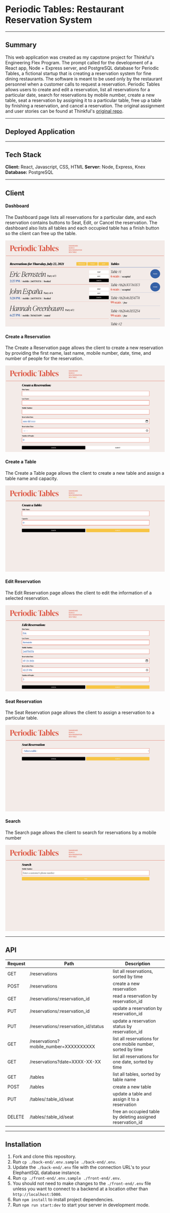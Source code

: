 # **Periodic Tables:** Restaurant Reservation System

---

## Summary

This web application was created as my capstone project for Thinkful's Engineering Flex Program. The prompt called for the development of a React app, Node + Express server, and PostgreSQL database for Periodic Tables, a fictional startup that is creating a reservation system for fine dining restaurants. The software is meant to be used only by the restaurant personnel when a customer calls to request a reservation. Periodic Tables allows users to create and edit a reservation, list all reservations for a particular date, search for reservations by mobile number, create a new table, seat a reservation by assigning it to a particular table, free up a table by finishing a reservation, and cancel a reservation. The original assignment and user stories can be found at Thinkful's [original repo](https://github.com/Thinkful-Ed/starter-restaurant-reservation).

---

## Deployed Application

---

## Tech Stack

**Client:** React, Javascript, CSS, HTML
**Server:** Node, Express, Knex
**Database:** PostgreSQL

---

## Client

#### Dashboard

The Dashboard page lists all reservations for a particular date, and each reservation contains buttons to Seat, Edit, or Cancel the reservation. The dashboard also lists all tables and each occupied table has a finish button so the client can free up the table.

![Dashboard](./front-end/app-screenshots/Dashboard.png)

#### Create a Reservation

The Create a Reservation page allows the client to create a new reservation by providing the first name, last name, mobile number, date, time, and number of people for the reservation.

![CreateReservation](./front-end/app-screenshots/CreateReservation.png)

#### Create a Table

The Create a Table page allows the client to create a new table and assign a table name and capacity.

![CreateTable](./front-end/app-screenshots/CreateTable.png)

#### Edit Reservation

The Edit Reservation page allows the client to edit the information of a selected reservation.

![EditReservation](./front-end/app-screenshots/EditReservation.png)

#### Seat Reservation

The Seat Reservation page allows the client to assign a reservation to a particular table.

![SeatReservation](./front-end/app-screenshots/SeatReservation.png)

#### Search

The Search page allows the client to search for reservations by a mobile number

![Search](./front-end/app-screenshots/Search.png)

---

## API

| Request | Path                                   | Description                                                 |
| ------- | -------------------------------------- | ----------------------------------------------------------- |
| GET     | /reservations                          | list all reservations, sorted by time                       |
| POST    | /reservations                          | create a new reservation                                    |
| GET     | /reservations/:reservation_id          | read a reservation by reservation_id                        |
| PUT     | /reservations/:reservation_id          | update a reservation by reservation_id                      |
| PUT     | /reservations/:reservation_id/status   | update a reservation status by reservation_id               |
| GET     | /reservations?mobile_number=XXXXXXXXXX | list all reservations for one mobile number, sorted by time |
| GET     | /reservations?date=XXXX-XX-XX          | list all reservations for one date, sorted by time          |
| GET     | /tables                                | list all tables, sorted by table name                       |
| POST    | /tables                                | create a new table                                          |
| PUT     | /tables/:table_id/seat                 | update a table and assign it to a reservation               |
| DELETE  | /tables/:table_id/seat                 | free an occupied table by deleting assigned reservation_id  |

---

## Installation

1. Fork and clone this repository.
1. Run `cp ./back-end/.env.sample ./back-end/.env`.
1. Update the `./back-end/.env` file with the connection URL's to your ElephantSQL database instance.
1. Run `cp ./front-end/.env.sample ./front-end/.env`.
1. You should not need to make changes to the `./front-end/.env` file unless you want to connect to a backend at a location other than `http://localhost:5000`.
1. Run `npm install` to install project dependencies.
1. Run `npm run start:dev` to start your server in development mode.

